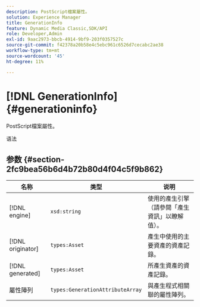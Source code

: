 ```yaml
---
description: PostScript檔案屬性。
solution: Experience Manager
title: GenerationInfo
feature: Dynamic Media Classic,SDK/API
role: Developer,Admin
exl-id: 9aac2973-bbcb-4914-9bf9-203f0357527c
source-git-commit: f42378a20b58e4c5ebc961c6526d7cecabc2ae38
workflow-type: tm+mt
source-wordcount: '45'
ht-degree: 11%

---
```


# [!DNL GenerationInfo]{#generationinfo}

PostScript檔案屬性。

语法

## 参数 {#section-2fc9bea56b6d4b72b80d4f04c5f9b862}

| 名称 | 类型 | 说明 |
|---|---|---|
| [!DNL engine] | `xsd:string` | 使用的產生引擎（請參閱「產生資訊」以瞭解值）。 |
| [!DNL originator] | `types:Asset` | 產生中使用的主要資產的資產記錄。 |
| [!DNL generated] | `types:Asset` | 所產生資產的資產記錄。 |
| 屬性陣列 | `types:GenerationAttributeArray` | 與產生程式相關聯的屬性陣列。 |
